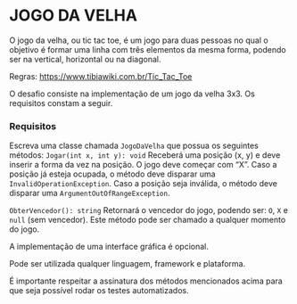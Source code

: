 # JOGO DA VELHA

O jogo da velha, ou tic tac toe, é um jogo para duas pessoas no qual o objetivo é formar uma linha com três elementos da mesma forma, podendo ser na vertical, horizontal ou na diagonal.

Regras: https://www.tibiawiki.com.br/Tic_Tac_Toe

O desafio consiste na implementação de um jogo da velha 3x3. Os requisitos constam a seguir.


### Requisitos

Escreva uma classe chamada `JogoDaVelha` que possua os seguintes métodos:
`Jogar(int x, int y): void`
Receberá uma posição (x, y) e deve inserir a forma da vez na posição. O jogo deve começar com “X”. Caso a posição já esteja ocupada, o método deve disparar uma `InvalidOperationException`. Caso a posição seja inválida, o método deve disparar uma `ArgumentOutOfRangeException`.

`ObterVencedor(): string`
Retornará o vencedor do jogo, podendo ser: `O`, `X` e `null` (sem vencedor).
Este método pode ser chamado a qualquer momento do jogo.

A implementação de uma interface gráfica é opcional.

Pode ser utilizada qualquer linguagem, framework e plataforma.

É importante respeitar a assinatura dos métodos mencionados acima para que seja possível rodar os testes automatizados.
